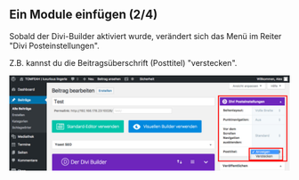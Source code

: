 ## Ein Module einfügen (2/4)

Sobald der Divi-Builder aktiviert wurde, verändert sich das Menü im Reiter "Divi Posteinstellungen".

Z.B. kannst du die Beitragsüberschrift (Posttitel) "verstecken".

![image](./assets/insert_module_hide_title.jpg)
